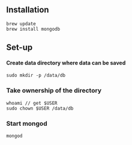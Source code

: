 ## Installation
```
brew update
brew install mongodb
```
## Set-up
#### Create data directory where data can be saved
```
sudo mkdir -p /data/db
```
### Take ownership of the directory
```
whoami // get $USER
sudo chown $USER /data/db
```
### Start mongod
`mongod`
